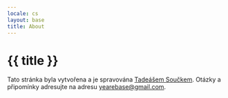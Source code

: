 ```yaml
---
locale: cs
layout: base
title: About
---
```


# {{ title }}

Tato stránka byla vytvořena a je spravována [Tadeášem Součkem](https://github.com/tadeassoucek). Otázky a připomínky adresujte na adresu [yearebase@gmail.com](mailto:yearebase@gmail.com).
